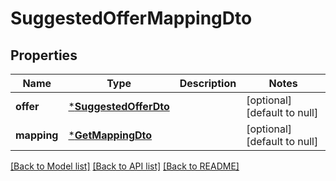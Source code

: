 # SuggestedOfferMappingDto

## Properties
Name | Type | Description | Notes
------------ | ------------- | ------------- | -------------
**offer** | [***SuggestedOfferDto**](SuggestedOfferDTO.md) |  | [optional] [default to null]
**mapping** | [***GetMappingDto**](GetMappingDTO.md) |  | [optional] [default to null]

[[Back to Model list]](../README.md#documentation-for-models) [[Back to API list]](../README.md#documentation-for-api-endpoints) [[Back to README]](../README.md)


